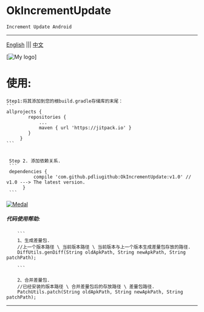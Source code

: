 # OkIncrementUpdate
    Increment Update Android

***

[English](/README.md)  |||  [中文](/README_ZH.md)

[![My logo](https://avatars2.githubusercontent.com/u/18112904?s=400&u=0c9b3829937d677b3aaaf2783747fadbfaf1c33d&v=4)]

# 使用:

    Step1:将其添加到您的根build.gradle存储库的末尾：
    ```
    allprojects {
         	repositories {
         		...
         		maven { url 'https://jitpack.io' }
         	}
         }
    ```


     Step 2. 添加依赖关系.
     ```
     dependencies {
          	  compile 'com.github.pdliugithub:OkIncrementUpdate:v1.0' // v1.0 ---> The latest version.
          }
     ```


[![Medal](https://jitpack.io/v/pdliugithub/OkIncrementUpdate.svg)](https://jitpack.io/#pdliugithub/OkIncrementUpdate)


##### 代码使用帮助:
        ```
        1、生成差量包.
        //上一个版本路径 \ 当前版本路径 \ 当前版本与上一个版本生成差量包存放的路径.
        DiffUtils.genDiff(String oldApkPath, String newApkPath, String patchPath);

        ```

        2、合并差量包.
        //已经安装的版本路径 \ 合并差量包后的存放路径 \ 差量包路径.
        PatchUtils.patch(String oldApkPath, String newApkPath, String patchPath);


***


